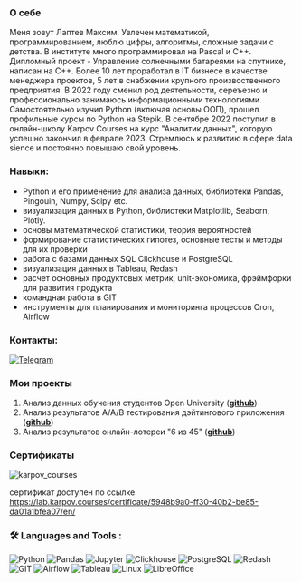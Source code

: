 ### О себе

Меня зовут Лаптев Максим. Увлечен математикой, программированием, люблю цифры, алгоритмы, сложные задачи с детства. В институте много программировал на Pascal и C++. Дипломный проект - Управление солнечными батареями на спутнике, написан на С++. Более 10 лет проработал в IT бизнесе в качестве менеджера проектов, 5 лет в снабжении крупного произвоственного предприятия.
В 2022 году сменил род деятельности, сереъезно и профессионально занимаюсь информационными технологиями.
Самостоятельно изучил Python (включая основы ООП), прошел профильные курсы по Python на Stepik.
В сентябре 2022 поступил в онлайн-школу Karpov Courses на курс "Аналитик данных", которую успешно закончил в феврале 2023.
Стремлюсь к развитию в сфере data sience и постоянно повышаю свой уровень.<br>

### Навыки:
<ul>
  <li>Python и его применение для анализа данных, библиотеки Pandas, Pingouin, Numpy, Scipy etc.</li>
  <li>визуализация данных в Python, библиотеки Matplotlib, Seaborn, Plotly.</li>
  <li>основы математической статистики, теория вероятностей</li>
  <li>формирование статистических гипотез, основные тесты и методы для их проверки</li>
  <li>работа с базами данных SQL Clickhouse и PostgreSQL</li>
  <li>визуализация данных в Tableau, Redash</li>
  <li>расчет основных продуктовых метрик, unit-экономика, фрэймфорки для развития продукта</li>
  <li>командная работа в GIT</li>
  <li>инструменты для планирования и мониторинга процессов Cron, Airflow</li>
</ul>

### Контакты:

<div align="left">
  
  <a href="">[![Telegram](https://img.shields.io/badge/-Telegram-27A7E7?style=for-the-badge&logo=telegram)](https://t.me/maxx_lv)</a>  
  
</div>

### Мои проекты

1. Анализ данных обучения студентов Open University
(__[github](https://github.com/LaptevMaxx/project1_elearning)__)
2. Анализ результатов A/A/B тестирования дэйтингового приложения
(__[github](https://github.com/LaptevMaxx/project2_dating_AB)__)
4. Анализ результатов онлайн-лотереи "6 из 45"
(__[github](https://github.com/LaptevMaxx/lottery)__)

### Сертификаты

![karpov_courses](https://github.com/LaptevMaxx/images/blob/main/%D1%81%D0%B5%D1%80%D1%82%D0%B8%D1%84%D0%B8%D0%BA%D0%B0%D1%82KC.png)

сертификат доступен по ссылке https://lab.karpov.courses/certificate/5948b9a0-ff30-40b2-be85-da01a1bfea07/en/

###  🛠️ Languages and Tools :  

![Python](https://img.shields.io/badge/-Python-FFF?style=for-the-badge&logo=Python)
![Pandas](https://img.shields.io/badge/-Pandas-FFF?style=for-the-badge&logo=Pandas)
![Jupyter](https://img.shields.io/badge/-Jupyter_Notebook-FFF?style=for-the-badge&logo=Jupyter)
![Clickhouse](https://img.shields.io/badge/-Clickhouse-FFF?style=for-the-badge&logo=Clickhouse)
![PostgreSQL](https://img.shields.io/badge/-PostgreSQL-FFF?style=for-the-badge&logo=PostgreSQL)
![Redash](https://img.shields.io/badge/-Redash-FFF?style=for-the-badge&logo=Redash)
![GIT](https://img.shields.io/badge/-GIT-FFF?style=for-the-badge&logo=GIT)
![Airflow](https://img.shields.io/badge/-Airflow-FFF?style=for-the-badge&logo=apacheairflow)
![Tableau](https://img.shields.io/badge/-Tableau-FFF?style=for-the-badge&logo=tableau)
![Linux](https://img.shields.io/badge/-Linux-FFF?style=for-the-badge&logo=linux)
![LibreOffice](https://img.shields.io/badge/-LibreOffice-FFF?style=for-the-badge&logo=libreoffice)




